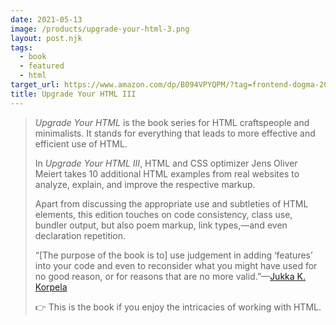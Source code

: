 ```yaml
---
date: 2021-05-13
image: /products/upgrade-your-html-3.png
layout: post.njk
tags:
  - book
  - featured
  - html
target_url: https://www.amazon.com/dp/B094VPYQPM/?tag=frontend-dogma-20
title: Upgrade Your HTML III
---
```

> _Upgrade Your HTML_ is the book series for HTML craftspeople and minimalists. It stands for everything that leads to more effective and efficient use of HTML.
>
> In _Upgrade Your HTML III_, HTML and CSS optimizer Jens Oliver Meiert takes 10 additional HTML examples from real websites to analyze, explain, and improve the respective markup.
>
> Apart from discussing the appropriate use and subtleties of HTML elements, this edition touches on code consistency, class use, bundler output, but also poem markup, link types,—and even declaration repetition.
>
> “[The purpose of the book is to] use judgement in adding ‘features’ into your code and even to reconsider what you might have used for no good reason, or for reasons that are no more valid.”—[Jukka K. Korpela](https://jkorpela.fi/)
>
> 👉 This is the book if you enjoy the intricacies of working with HTML.